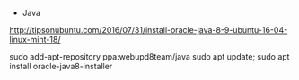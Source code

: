 * Java

http://tipsonubuntu.com/2016/07/31/install-oracle-java-8-9-ubuntu-16-04-linux-mint-18/

sudo add-apt-repository ppa:webupd8team/java
sudo apt update; sudo apt install oracle-java8-installer


